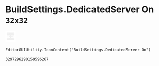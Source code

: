 # BuildSettings.DedicatedServer On `32x32`
<img src="/img/BuildSettings.DedicatedServer%20On.png" width=32 height=32>

``` CSharp
EditorGUIUtility.IconContent("BuildSettings.DedicatedServer On")
```
```
3297296290159596267
```
